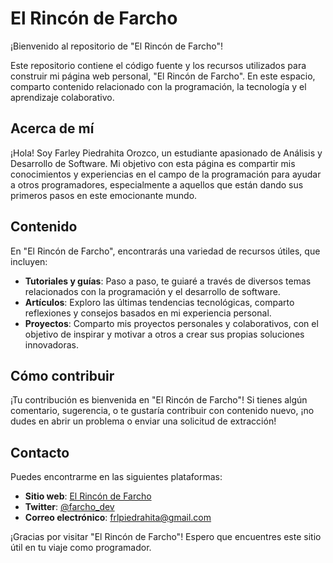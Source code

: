 # El Rincón de Farcho

¡Bienvenido al repositorio de "El Rincón de Farcho"!

Este repositorio contiene el código fuente y los recursos utilizados para construir mi página web personal, "El Rincón de Farcho". En este espacio, comparto contenido relacionado con la programación, la tecnología y el aprendizaje colaborativo.

## Acerca de mí

¡Hola! Soy Farley Piedrahita Orozco, un estudiante apasionado de Análisis y Desarrollo de Software. Mi objetivo con esta página es compartir mis conocimientos y experiencias en el campo de la programación para ayudar a otros programadores, especialmente a aquellos que están dando sus primeros pasos en este emocionante mundo.

## Contenido

En "El Rincón de Farcho", encontrarás una variedad de recursos útiles, que incluyen:

- **Tutoriales y guías**: Paso a paso, te guiaré a través de diversos temas relacionados con la programación y el desarrollo de software.
- **Artículos**: Exploro las últimas tendencias tecnológicas, comparto reflexiones y consejos basados en mi experiencia personal.
- **Proyectos**: Comparto mis proyectos personales y colaborativos, con el objetivo de inspirar y motivar a otros a crear sus propias soluciones innovadoras.

## Cómo contribuir

¡Tu contribución es bienvenida en "El Rincón de Farcho"! Si tienes algún comentario, sugerencia, o te gustaría contribuir con contenido nuevo, ¡no dudes en abrir un problema o enviar una solicitud de extracción!

## Contacto

Puedes encontrarme en las siguientes plataformas:

- **Sitio web**: [El Rincón de Farcho](https://www.elrincondefarcho.com)
- **Twitter**: [@farcho_dev](https://twitter.com/farcho_dev)
- **Correo electrónico**: frlpiedrahita@gmail.com

¡Gracias por visitar "El Rincón de Farcho"! Espero que encuentres este sitio útil en tu viaje como programador.

```

